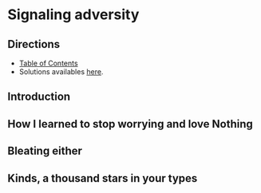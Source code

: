# Signaling adversity

## Directions

* [Table of Contents](../../README.md)
* Solutions availables [here](exercises/README.md).

## Introduction

## How I learned to stop worrying and love Nothing

## Bleating either

## Kinds, a thousand stars in your types
